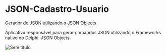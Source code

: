 # JSON-Cadastro-Usuario
Gerador de JSON utilizando o JSON Objects.

Aplicativo responsável para gerar comandos JSON utilizando o Frameworks nativo do Delphi: JSON Objects.

![Sem título](https://user-images.githubusercontent.com/54687122/82357434-80710700-99db-11ea-83f1-e29b926c0dd0.png)
